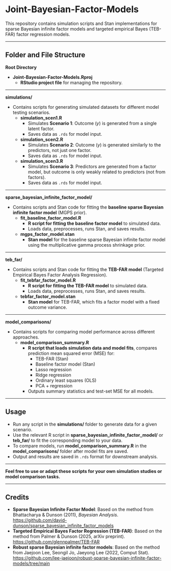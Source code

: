 # Joint-Bayesian-Factor-Models

This repository contains simulation scripts and Stan implementations for sparse Bayesian infinite factor models and targeted empirical Bayes (TEB-FAR) factor regression models.

---

## Folder and File Structure

**Root Directory**

- **Joint-Bayesian-Factor-Models.Rproj**
  - **RStudio project file** for managing the repository.

---

**simulations/**

- Contains scripts for generating simulated datasets for different model testing scenarios.
    - **simulation_scen1.R**
      - Simulates **Scenario 1**: Outcome (*y*) is generated from a single latent factor.
      - Saves data as `.rds` for model input.
    - **simulation_scen2.R**
      - Simulates **Scenario 2**: Outcome (*y*) is generated similarly to the predictors, not just one factor.
      - Saves data as `.rds` for model input.
    - **simulation_scen3.R**
      - Simulates **Scenario 3**: Predictors are generated from a factor model, but outcome is only weakly related to predictors (not from factors).
      - Saves data as `.rds` for model input.

---

**sparse_bayesian_infinite_factor_model/**

- Contains scripts and Stan code for fitting the **baseline sparse Bayesian infinite factor model** (MGPS prior).
    - **fit_baseline_factor_model.R**
      - **R script for fitting the baseline factor model** to simulated data.
      - Loads data, preprocesses, runs Stan, and saves results.
    - **mgps_factor_model.stan**
      - **Stan model** for the baseline sparse Bayesian infinite factor model using the multiplicative gamma process shrinkage prior.

---

**teb_far/**

- Contains scripts and Stan code for fitting the **TEB-FAR model** (Targeted Empirical Bayes Factor Analysis Regression).
    - **fit_tebfar_factor_model.R**
      - **R script for fitting the TEB-FAR model** to simulated data.
      - Loads data, preprocesses, runs Stan, and saves results.
    - **tebfar_factor_model.stan**
      - **Stan model** for TEB-FAR, which fits a factor model with a fixed outcome variance.

---

**model_comparisons/**

- Contains scripts for comparing model performance across different approaches.
    - **model_comparison_summary.R**
      - **R script that loads simulation data and model fits**, compares prediction mean squared error (MSE) for:
        - TEB-FAR (Stan)
        - Baseline factor model (Stan)
        - Lasso regression
        - Ridge regression
        - Ordinary least squares (OLS)
        - PCA + regression
      - Outputs summary statistics and test-set MSE for all models.

---

## Usage

- Run any script in the **simulations/** folder to generate data for a given scenario.
- Use the relevant R script in **sparse_bayesian_infinite_factor_model/** or **teb_far/** to fit the corresponding model to your data.
- To compare models, run **model_comparison_summary.R** in the **model_comparisons/** folder after model fits are saved.
- Output and results are saved in `.rds` format for downstream analysis.

---

**Feel free to use or adapt these scripts for your own simulation studies or model comparison tasks.**

---

## Credits

- **Sparse Bayesian Infinite Factor Model**: Based on the method from Bhattacharya & Dunson (2011), *Bayesian Analysis*. https://github.com/david-dunson/sparse_bayesian_infinite_factor_models
- **Targeted Empirical Bayes Factor Regression (TEB-FAR)**: Based on the method from Palmer & Dunson (2025, arXiv preprint). https://github.com/glennpalmer/TEB-FAR
- **Robust sparse Bayesian infinite factor models**: Based on the method from Jaejoon Lee, Seongil Jo, Jaeyong Lee (2022, Comput Stat). https://github.com/lee-jaejoon/robust-sparse-bayesian-infinite-factor-models/tree/main

